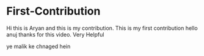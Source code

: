 # First-Contribution
Hi this is Aryan and this is my contribution.
This is my first contribution
hello anuj thanks for this video. Very Helpful


ye malik ke chnaged hein
